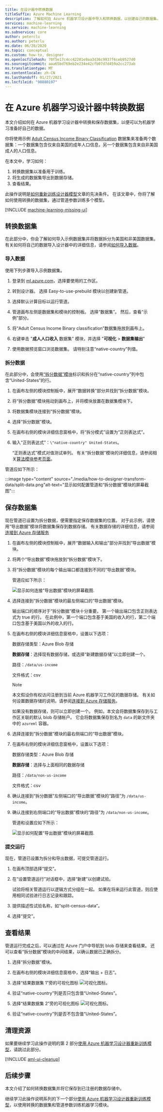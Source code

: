 ```yaml
---
title: 在设计器中转换数据
titleSuffix: Azure Machine Learning
description: 了解如何在 Azure 机器学习设计器中导入和转换数据，以创建自己的数据集。
services: machine-learning
ms.service: machine-learning
ms.subservice: core
author: peterclu
ms.author: peterlu
ms.date: 06/28/2020
ms.topic: conceptual
ms.custom: how-to, designer
ms.openlocfilehash: 70f5e17c4cc42201e9aa3d36c9937f6ceb9527d0
ms.sourcegitcommit: aaa65bd769eb2e234e42cfb07d7d459a2cc273ab
ms.translationtype: MT
ms.contentlocale: zh-CN
ms.lasthandoff: 01/27/2021
ms.locfileid: "98880197"
---
```

# <a name="transform-data-in-azure-machine-learning-designer"></a>在 Azure 机器学习设计器中转换数据


本文介绍如何在 Azure 机器学习设计器中转换和保存数据集，以便可以为机器学习准备好自己的数据。

你将使用示例 [Adult Census Income Binary Classification](./samples-designer.md) 数据集来准备两个数据集：一个数据集包含仅来自美国的成年人口信息，另一个数据集包含来自非美国成人的人口信息。

在本文中，学习如何：

1. 转换数据集以准备用于训练。
1. 将生成的数据集导出到数据存储。
1. 查看结果。

此操作说明是[如何重新训练设计器模型](how-to-retrain-designer.md)文章的先决条件。 在该文章中，你将了解如何使用转换的数据集，通过管道参数训练多个模型。

[!INCLUDE [machine-learning-missing-ui](../../includes/machine-learning-missing-ui.md)]

## <a name="transform-a-dataset"></a>转换数据集

在此部分中，你会了解如何导入示例数据集并将数据拆分为美国和非美国数据集。 有关如何将自己的数据导入设计器中的详细信息，请参阅[如何导入数据](how-to-designer-import-data.md)。

### <a name="import-data"></a>导入数据

使用下列步骤导入示例数据集。

1. 登录到 <a href="https://ml.azure.com?tabs=jre" target="_blank">ml.azure.com</a>，选择要使用的工作区。

1. 转到设计器。 选择 Easy-to-use-prebuild 模块以创建新管道。

1. 选择默认计算目标以运行管道。

1. 管道画布左侧是数据集和模块的控制板。 选择“数据集”。 然后，查看“示例”部分。

1. 将“Adult Census Income Binary classification”数据集拖放到画布上。

1. 右键单击 "**成人人口收入** 数据集" 模块，并选择 "**可视化**  >  **数据集输出**"

1. 使用数据预览窗口浏览数据集。 请特别注意“native-country”列值。

### <a name="split-the-data"></a>拆分数据

在此部分中，会使用[“拆分数据”模块](algorithm-module-reference/split-data.md)标识和拆分在“native-country”列中包含“United-States”的行。 

1. 在画布左侧的模块控制板中，展开“数据转换”部分并找到“拆分数据”模块。 

1. 将“拆分数据”模块拖动到画布上，并将模块放置在数据集模块下。

1. 将数据集模块连接到“拆分数据”模块。

1. 选择“拆分数据”模块。

1. 在画布右侧的模块详细信息窗格中，将“拆分模式”设置为“正则表达式”。 

1. 输入“正则表达式”：`\"native-country" United-States`。

    “正则表达式”模式对值测试单列。 有关“拆分数据”模块的详细信息，请参阅相关[算法模块参考页面](algorithm-module-reference/split-data.md)。

管道应如下所示：

:::image type="content" source="./media/how-to-designer-transform-data/split-data.png"alt-text="显示如何配置管道和“拆分数据”模块的屏幕截图":::


## <a name="save-the-datasets"></a>保存数据集

现在管道已设置为拆分数据，便需要指定保存数据集的位置。 对于此示例，请使用“导出数据”模块将数据集保存到数据存储。 有关数据存储的详细信息，请参阅[连接到 Azure 存储服务](how-to-access-data.md)

1. 在画布左侧的模块控制板中，展开“数据输入和输出”部分并找到“导出数据”模块。 

1. 将两个“导出数据”模块拖放到“拆分数据”模块下。

1. 将“拆分数据”模块的每个输出端口都连接到不同的“导出数据”模块。 

    管道应如下所示：

    ![显示如何连接“导出数据”模块的屏幕截图](media/how-to-designer-transform-data/export-data-pipeline.png).

1. 选择连接到“拆分数据”模块的最左侧端口的“导出数据”模块。

    输出端口的顺序对于“拆分数据”模块十分重要。 第一个输出端口包含正则表达式为 true 的行。 在此例中，第一个端口包含基于美国的收入的行，第二个端口包含基于美国以外的收入的行。

1. 在画布右侧的模块详细信息窗格中，设置以下选项：
    
    数据存储类型：Azure Blob 存储

    **数据存储**：选择现有数据存储，或选择“新建数据存储”以立即创建一个。

    路径：`/data/us-income`

    文件格式：csv

    > [!NOTE]
    > 本文假设你有权访问注册到当前 Azure 机器学习工作区的数据存储。 有关如何设置数据存储的说明，请参阅[连接到 Azure 存储服务](how-to-connect-data-ui.md#create-datastores)。

    如果没有数据存储，则可以立即创建一个。 例如，本文会将数据集保存到与工作区关联的默认 blob 存储帐户。 它会将数据集保存到名为 `data` 的新文件夹中的 `azureml` 容器。

1.  选择连接到“拆分数据”模块的最右侧端口的“导出数据”模块。

1. 在画布右侧的模块详细信息窗格中，设置以下选项：
    
    数据存储类型：Azure Blob 存储

    **数据存储**：选择与上面相同的数据存储

    路径：`/data/non-us-income`

    文件格式：csv

1. 确认连接到“拆分数据”左侧端口的“导出数据”模块的“路径”为 `/data/us-income`。

1. 确认连接到右侧端口的“导出数据”模块的“路径”为 `/data/non-us-income`。

    管道和设置应如下所示：
    
    ![显示如何配置“导出数据”模块的屏幕截图](media/how-to-designer-transform-data/us-income-export-data.png).

### <a name="submit-the-run"></a>提交运行

现在，管道已设置为拆分和导出数据，可提交管道运行。

1. 在画布顶部选择“提交”。

1. 在“设置管道运行”对话框中，选择“新建”以创建试验。

    试验将相关管道运行以逻辑方式分组在一起。 如果在将来运行此管道，则应使用相同试验进行日志记录和跟踪。

1. 提供描述性试验名称，如“split-census-data”。

1. 选择“提交”。

## <a name="view-results"></a>查看结果

管道运行完成之后，可以通过在 Azure 门户中导航到 blob 存储来查看结果。 还可以查看“拆分数据”模块的中间结果，以确认数据已正确拆分。

1. 选择“拆分数据”模块。

1. 在画布右侧的模块详细信息窗格中，选择“输出 + 日志”。 

1. 选择“结果数据集 1”旁的可视化图标 ![可视化图标](media/how-to-designer-transform-data/visualize-icon.png)。 

1. 验证“native-country”列是否只包含值“United-States”。

1. 选择“结果数据集 2”旁的可视化图标 ![可视化图标](media/how-to-designer-transform-data/visualize-icon.png)。 

1. 验证“native-country”列是否不包含值“United-States”。

## <a name="clean-up-resources"></a>清理资源

如果要继续学习此操作说明的第 2 部分[使用 Azure 机器学习设计器重新训练模型](how-to-retrain-designer.md)，请跳过此部分。

[!INCLUDE [aml-ui-cleanup](../../includes/aml-ui-cleanup.md)]

## <a name="next-steps"></a>后续步骤

本文介绍了如何转换数据集并将它保存到已注册的数据存储中。

继续学习此操作说明系列的下一个部分[使用 Azure 机器学习设计器重新训练模型](how-to-retrain-designer.md)，以使用转换的数据集和管道参数训练机器学习模块。